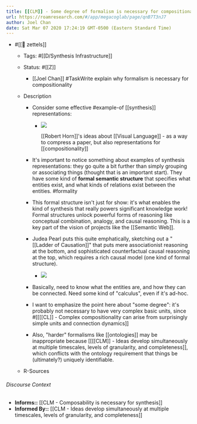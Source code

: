 ```yaml
---
title: [[CLM]] - Some degree of formalism is necessary for compositionality
url: https://roamresearch.com/#/app/megacoglab/page/qnB7T3nJ7
author: Joel Chan
date: Sat Mar 07 2020 17:24:19 GMT-0500 (Eastern Standard Time)
---
```


- #[[🌲 zettels]]

    - Tags: #[[D/Synthesis Infrastructure]]

    - Status: #[[Z]]

        - [[Joel Chan]] #TaskWrite explain why formalism is necessary for compositionality

    - Description

        - Consider some effective #example-of [[synthesis]] representations:

            - ![](https://firebasestorage.googleapis.com/v0/b/firescript-577a2.appspot.com/o/imgs%2Fapp%2Fmegacoglab%2F167lsuHlop?alt=media&token=11b0c8d7-a7ba-472a-8881-bc67a7454b9d)

                [[Robert Horn]]'s ideas about [[Visual Language]] - as a way to compress a paper, but also representations for [[compositionality]]

        - It's important to notice something about examples of synthesis representations: they go quite a bit further than simply grouping or associating things (thought that is an important start). They have some kind of **formal semantic structure** that specifies what entities exist, and what kinds of relations exist between the entities. #formality

        - This formal structure isn't just for show: it's what enables the kind of synthesis that really powers significant knowledge work! Formal structures unlock powerful forms of reasoning like conceptual combination, analogy, and causal reasoning. This is a key part of the vision of projects like the [[Semantic Web]].

        - Judea Pearl puts this quite emphatically, sketching out a "[[Ladder of Causation]]" that puts mere associationist reasoning at the bottom, and sophisticated counterfactual causal reasoning at the top, which requires a rich causal model (one kind of formal structure).

            - ![](https://firebasestorage.googleapis.com/v0/b/firescript-577a2.appspot.com/o/imgs%2Fapp%2Fmegacoglab%2FVzg2_Z68_g?alt=media&token=444b3753-081c-4fa3-a689-f2861a8fba7a)

        - Basically, need to know what the entities are, and how they can be connected. Need some kind of "calculus", even if it's ad-hoc.

        - I want to emphasize the point here about "some degree": it's probably not necessary to have very complex basic units, since #[[[[CL]] - Complex compositionality can arise from surprisingly simple units and connection dynamics]]

        - Also, "harder" formalisms like [[ontologies]] may be inappropriate because [[[[CLM]] - Ideas develop simultaneously at multiple timescales, levels of granularity, and completeness]], which conflicts with the ontology requirement that things be (ultimately?) uniquely identifiable.

    - R-Sources

###### Discourse Context

- **Informs::** [[CLM - Composability is necessary for synthesis]]
- **Informed By::** [[CLM - Ideas develop simultaneously at multiple timescales, levels of granularity, and completeness]]
